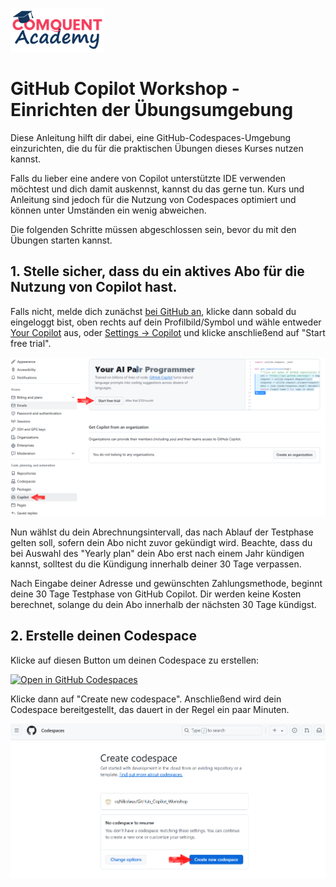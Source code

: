 ![Comquent Academy](./images/comquent-academy-logo.png?raw=true "Comquent Academy")

# GitHub Copilot Workshop - Einrichten der Übungsumgebung

Diese Anleitung hilft dir dabei, eine GitHub-Codespaces-Umgebung einzurichten, die du für die praktischen Übungen dieses Kurses nutzen kannst.

Falls du lieber eine andere von Copilot unterstützte IDE verwenden möchtest und dich damit auskennst, kannst du das gerne tun. Kurs und Anleitung sind jedoch für die Nutzung von Codespaces optimiert und können unter Umständen ein wenig abweichen.

Die folgenden Schritte müssen abgeschlossen sein, bevor du mit den Übungen starten kannst.

## 1. Stelle sicher, dass du ein aktives Abo für die Nutzung von Copilot hast.

Falls nicht, melde dich zunächst [bei GitHub an](https://github.com/github-copilot/signup), klicke dann sobald du eingeloggt bist, oben rechts auf dein Profilbild/Symbol und wähle entweder [Your Copilot](https://github.com/github-copilot/signup) aus, oder [Settings -> Copilot](https://github.com/github-copilot/signup) und klicke anschließend auf "Start free trial". 

![Copilot Abo einrichten](./images/copilot_01_signup.png?raw=true "Copilot Abo einrichten")

Nun wählst du dein Abrechnungsintervall, das nach Ablauf der Testphase gelten soll, sofern dein Abo nicht zuvor gekündigt wird. Beachte, dass du bei Auswahl des "Yearly plan" dein Abo erst nach einem Jahr kündigen kannst, solltest du die Kündigung innerhalb deiner 30 Tage verpassen.

Nach Eingabe deiner Adresse und gewünschten Zahlungsmethode, beginnt deine 30 Tage Testphase von GitHub Copilot. 
Dir werden keine Kosten berechnet, solange du dein Abo innerhalb der nächsten 30 Tage kündigst.

## 2. Erstelle deinen Codespace

Klicke auf diesen Button um deinen Codespace zu erstellen:  

[![Open in GitHub Codespaces](https://github.com/codespaces/badge.svg)](https://codespaces.new/cqNikolaus/GitHub_Copilot_Workshop?quickstart=1)

Klicke dann auf "Create new codespace". Anschließend wird dein Codespace bereitgestellt, das dauert in der Regel ein paar Minuten.

![Codespace erstellen](./images/copilot_02_create_codespace.png?raw=true "Codespace erstellen")



